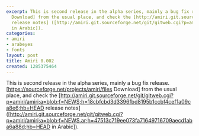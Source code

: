 ```yaml
---
excerpt: This is second release in the alpha series, mainly a bug fix release. [https://sourceforge.net/projects/amiri/files
  Download] from the usual place, and check the [http://amiri.git.sourceforge.net/git/gitweb.cgi?p=amiri/amiri;a=blob;f=NEWS;h=18cbfcbd3d3396fbd8195b1ccbf4cef1a09ca8e6;hb=HEAD
  release notes] ([http://amiri.git.sourceforge.net/git/gitweb.cgi?p=amiri/amiri;a=blob;f=NEWS.ar;h=47513c719ee073fa71649716709aecd1aba6a88d;hb=HEAD
  in Arabic]).
categories:
- amiri
- arabeyes
- fonts
layout: post
title: Amiri 0.002
created: 1285375464
---
```

This is second release in the alpha series, mainly a bug fix release. [https://sourceforge.net/projects/amiri/files Download] from the usual place, and check the [http://amiri.git.sourceforge.net/git/gitweb.cgi?p=amiri/amiri;a=blob;f=NEWS;h=18cbfcbd3d3396fbd8195b1ccbf4cef1a09ca8e6;hb=HEAD release notes] ([http://amiri.git.sourceforge.net/git/gitweb.cgi?p=amiri/amiri;a=blob;f=NEWS.ar;h=47513c719ee073fa71649716709aecd1aba6a88d;hb=HEAD in Arabic]).
